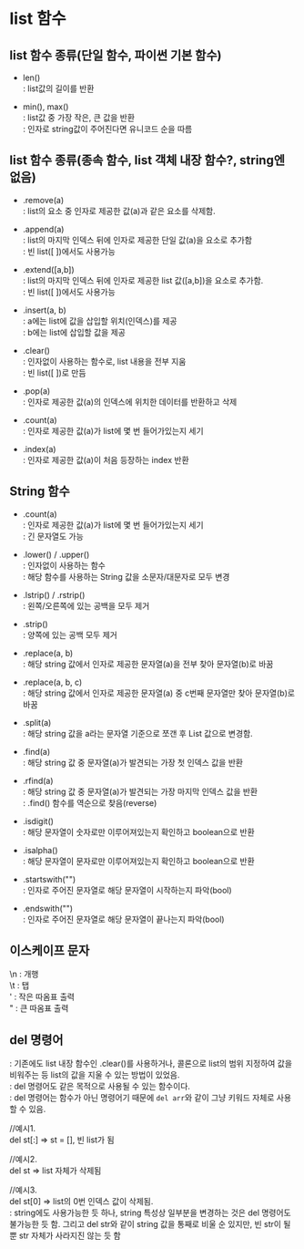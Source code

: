 # list 함수

## list 함수 종류(단일 함수, 파이썬 기본 함수)
- len()  
: list값의 길이를 반환  

- min(), max()  
: list값 중 가장 작은, 큰 값을 반환  
: 인자로 string값이 주어진다면 유니코드 순을 따름  

## list 함수 종류(종속 함수, list 객체 내장 함수?, string엔 없음)
- .remove(a)  
: list의 요소 중 인자로 제공한 값(a)과 같은 요소를 삭제함.  

- .append(a)  
: list의 마지막 인덱스 뒤에 인자로 제공한 단일 값(a)을 요소로 추가함  
: 빈 list([ ])에서도 사용가능  

- .extend([a,b])  
: list의 마지막 인덱스 뒤에 인자로 제공한 list 값([a,b])을 요소로 추가함.  
: 빈 list([ ])에서도 사용가능  

- .insert(a, b)  
: a에는 list에 값을 삽입할 위치(인덱스)를 제공  
: b에는 list에 삽입할 값을 제공  

- .clear()  
: 인자없이 사용하는 함수로, list 내용을 전부 지움  
: 빈 list([ ])로 만듬  

- .pop(a)  
: 인자로 제공한 값(a)의 인덱스에 위치한 데이터를 반환하고 삭제  

- .count(a)  
: 인자로 제공한 값(a)가 list에 몇 번 들어가있는지 세기  

- .index(a)  
: 인자로 제공한 값(a)이 처음 등장하는 index 반환  

## String 함수
- .count(a)  
: 인자로 제공한 값(a)가 list에 몇 번 들어가있는지 세기  
: 긴 문자열도 가능  

- .lower() / .upper()  
: 인자없이 사용하는 함수  
: 해당 함수를 사용하는 String 값을 소문자/대문자로 모두 변경  

- .lstrip() / .rstrip()  
: 왼쪽/오른쪽에 있는 공백을 모두 제거  

- .strip()  
: 양쪽에 있는 공백 모두 제거  

- .replace(a, b)  
: 해당 string 값에서 인자로 제공한 문자열(a)을 전부 찾아 문자열(b)로 바꿈  

- .replace(a, b, c)  
: 해당 string 값에서 인자로 제공한 문자열(a) 중 c번째 문자열만 찾아 문자열(b)로 바꿈  

- .split(a)  
: 해당 string 값을 a라는 문자열 기준으로 쪼갠 후 List 값으로 변경함.  

- .find(a)  
: 해당 string 값 중 문자열(a)가 발견되는 가장 첫 인덱스 값을 반환  

- .rfind(a)  
: 해당 string 값 중 문자열(a)가 발견되는 가장 마지막 인덱스 값을 반환  
: .find() 함수를 역순으로 찾음(reverse)  

- .isdigit()  
: 해당 문자열이 숫자로만 이루어져있는지 확인하고 boolean으로 반환  

- .isalpha()  
: 해당 문자열이 문자로만 이루어져있는지 확인하고 boolean으로 반환  

- .startswith("")  
: 인자로 주어진 문자열로 해당 문자열이 시작하는지 파악(bool)  

- .endswith("")  
: 인자로 주어진 문자열로 해당 문자열이 끝나는지 파악(bool)  


## 이스케이프 문자  
\n : 개행  
\t : 탭  
\' : 작은 따옴표 출력  
\" : 큰 따옴표 출력  

## del 명령어  
: 기존에도 list 내장 함수인 .clear()를 사용하거나, 콜론으로 list의 범위 지정하여 값을 비워주는 등 list의 값을 지울 수 있는 방법이 있었음.  
: del 명령어도 같은 목적으로 사용될 수 있는 함수이다.  
: del 명령어는 함수가 아닌 명령어기 때문에 `del arr`와 같이 그냥 키워드 자체로 사용할 수 있음.  

//예시1.  
del st[:] => st = [], 빈 list가 됨  

//예시2.  
del st => list 자체가 삭제됨  

//예시3.  
del st[0] => list의 0번 인덱스 값이 삭제됨.  
: string에도 사용가능한 듯 하나, string 특성상 일부분을 변경하는 것은 del 명령어도 불가능한 듯 함. 그리고 del str와 같이 string 값을 통째로 비울 순 있지만, 빈 str이 될 뿐 str 자체가 사라지진 않는 듯 함  